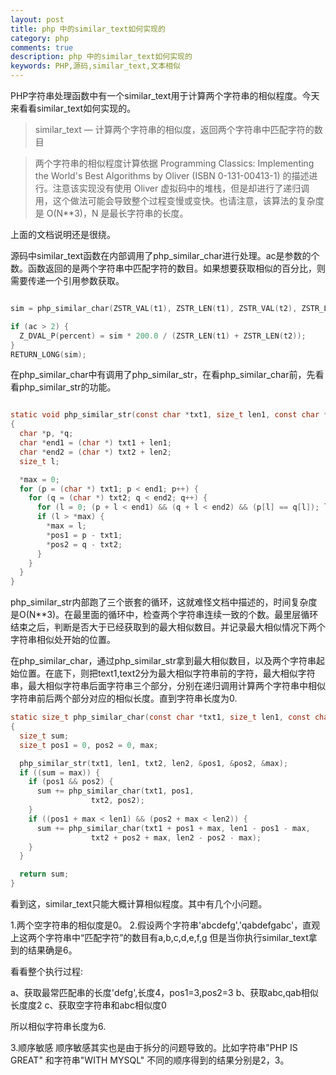 ```yaml
---
layout: post
title: php 中的similar_text如何实现的
category: php
comments: true
description: php 中的similar_text如何实现的
keywords: PHP,源码,similar_text,文本相似
---
```


PHP字符串处理函数中有一个similar_text用于计算两个字符串的相似程度。今天来看看similar_text如何实现的。


>similar_text — 计算两个字符串的相似度，返回两个字符串中匹配字符的数目

>两个字符串的相似程度计算依据 Programming Classics: Implementing the World's Best Algorithms by Oliver (ISBN 0-131-00413-1) 的描述进行。注意该实现没有使用 Oliver 虚拟码中的堆栈，但是却进行了递归调用，这个做法可能会导致整个过程变慢或变快。也请注意，该算法的复杂度是 O(N\*\*3)，N 是最长字符串的长度。


上面的文档说明还是很绕。

源码中similar_text函数在内部调用了php_similar_char进行处理。ac是参数的个数。函数返回的是两个字符串中匹配字符的数目。如果想要获取相似的百分比，则需要传递一个引用参数获取。

```c

sim = php_similar_char(ZSTR_VAL(t1), ZSTR_LEN(t1), ZSTR_VAL(t2), ZSTR_LEN(t2));

if (ac > 2) {
  Z_DVAL_P(percent) = sim * 200.0 / (ZSTR_LEN(t1) + ZSTR_LEN(t2));
}
RETURN_LONG(sim);
```

在php_similar_char中有调用了php_similar_str，在看php_similar_char前，先看看php_similar_str的功能。

```c

static void php_similar_str(const char *txt1, size_t len1, const char *txt2, size_t len2, size_t *pos1, size_t *pos2, size_t *max)
{
  char *p, *q;
  char *end1 = (char *) txt1 + len1;
  char *end2 = (char *) txt2 + len2;
  size_t l;

  *max = 0;
  for (p = (char *) txt1; p < end1; p++) {
    for (q = (char *) txt2; q < end2; q++) {
      for (l = 0; (p + l < end1) && (q + l < end2) && (p[l] == q[l]); l++);
      if (l > *max) {
        *max = l;
        *pos1 = p - txt1;
        *pos2 = q - txt2;
      }
    }
  }
}
```
php_similar_str内部跑了三个嵌套的循环，这就难怪文档中描述的，时间复杂度是O(N\*\*3)。在最里面的循环中，检查两个字符串连续一致的个数。最里层循环结束之后，判断是否大于已经获取到的最大相似数目。并记录最大相似情况下两个字符串相似处开始的位置。


在php_similar_char，通过php_similar_str拿到最大相似数目，以及两个字符串起始位置。在底下，则把text1,text2分为最大相似字符串前的字符，最大相似字符串，最大相似字符串后面字符串三个部分，分别在递归调用计算两个字符串中相似字符串前后两个部分对应的相似长度。直到字符串长度为0.

```c
static size_t php_similar_char(const char *txt1, size_t len1, const char *txt2, size_t len2)
{
  size_t sum;
  size_t pos1 = 0, pos2 = 0, max;

  php_similar_str(txt1, len1, txt2, len2, &pos1, &pos2, &max);
  if ((sum = max)) {
    if (pos1 && pos2) {
      sum += php_similar_char(txt1, pos1,
                  txt2, pos2);
    }
    if ((pos1 + max < len1) && (pos2 + max < len2)) {
      sum += php_similar_char(txt1 + pos1 + max, len1 - pos1 - max,
                  txt2 + pos2 + max, len2 - pos2 - max);
    }
  }

  return sum;
}
```

看到这，similar_text只能大概计算相似程度。其中有几个小问题。

1.两个空字符串的相似度是0。
2.假设两个字符串'abcdefg','qabdefgabc'，直观上这两个字符串中“匹配字符”的数目有a,b,c,d,e,f,g 但是当你执行similar_text拿到的结果确是6。

看看整个执行过程:

a、获取最常匹配串的长度'defg',长度4，pos1=3,pos2=3
b、获取abc,qab相似长度度2
c、获取空字符串和abc相似度0

所以相似字符串长度为6.

3.顺序敏感
顺序敏感其实也是由于拆分的问题导致的。比如字符串"PHP IS GREAT" 和字符串"WITH MYSQL" 不同的顺序得到的结果分别是2，3。




